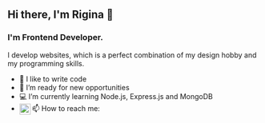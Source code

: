 ## Hi there, I'm Rigina 👋

### I'm Frontend Developer. 
I develop websites, which is a perfect combination of my design hobby and my programming skills.

- 🌱 I like to write code
- 🔭 I’m ready for new opportunities
- 💻 I’m currently learning Node.js, Express.js and MongoDB
- 📫 How to reach me: 
[<img align="left" alt="Riginana | LinkedIn" width="22px" src="https://cdn.jsdelivr.net/npm/simple-icons@v3/icons/linkedin.svg" />][linkedin]



[linkedin]: https://www.linkedin.com/in/rigina-r-701718183/

<!--
**Riginana/Riginana** is a ✨ _special_ ✨ repository because its `README.md` (this file) appears on your GitHub profile.

Here are some ideas to get you started:

- 🔭 I’m currently working on ...
- 🌱 I’m currently learning ...
- 👯 I’m looking to collaborate on ...
- 🤔 I’m looking for help with ...
- 💬 Ask me about ...
- 📫 How to reach me: ...
- 😄 Pronouns: ...
- ⚡ Fun fact: ...
-->
